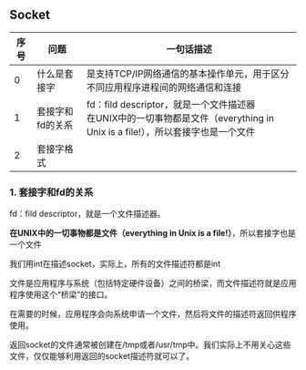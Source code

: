 ## Socket

| 序号 | 问题             | 一句话描述                                                   |
| ---- | ---------------- | ------------------------------------------------------------ |
| 0    | 什么是套接字     | 是支持TCP/IP网络通信的基本操作单元，用于区分不同应用程序进程间的网络通信和连接 |
| 1    | 套接字和fd的关系 | fd：fild descriptor，就是一个文件描述器<br>在UNIX中的一切事物都是文件（everything in Unix is a file!），所以套接字也是一个文件<br> |
| 2    | 套接字格式       |                                                              |



### 1. 套接字和fd的关系

fd：fild descriptor，就是一个文件描述器。

**在UNIX中的一切事物都是文件（everything in Unix is a file!）**，所以套接字也是一个文件

我们用int在描述socket，实际上，所有的文件描述符都是int

文件是应用程序与系统（包括特定硬件设备）之间的桥梁，而文件描述符就是应用程序使用这个“桥梁”的接口。

在需要的时候，应用程序会向系统申请一个文件，然后将文件的描述符返回供程序使用。

返回socket的文件通常被创建在/tmp或者/usr/tmp中。我们实际上不用关心这些文件，仅仅能够利用返回的socket描述符就可以了。